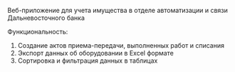 Веб-приложение для учета имущества в отделе автоматизации и связи Дальневосточного банка

Функциональность:
1. Создание актов приема-передачи, выполненных работ и списания
2. Экспорт данных об оборудовании в Excel формате
3. Сортировка и фильтрация данных в таблицах
